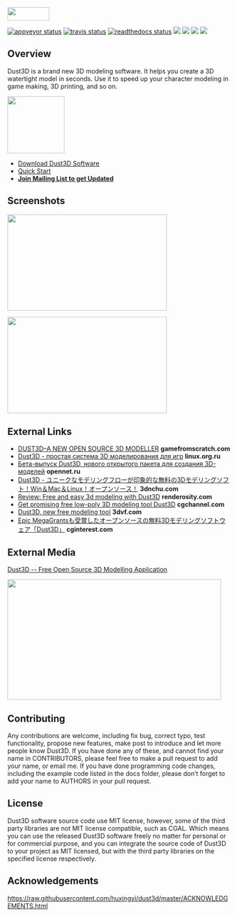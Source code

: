 <a href="https://dust3d.org" target="_blank"><image src="https://dust3d.org/images/dust3d-logo-wide.png" width="94" height="30"></a>

[![appveyor status](https://ci.appveyor.com/api/projects/status/github/huxingyi/dust3d?branch=master&svg=true)](https://ci.appveyor.com/project/huxingyi/dust3d) [![travis status](https://travis-ci.org/huxingyi/dust3d.svg?branch=master)](https://travis-ci.org/huxingyi/dust3d) [![readthedocs status](https://readthedocs.org/projects/dust3d/badge/?version=latest)](https://docs.dust3d.org/en/latest/?badge=latest) [![](https://img.shields.io/twitter/follow/jeremyhu2016.svg?label=%20%40follow&style=social)](https://twitter.com/jeremyhu2016) [![](https://img.shields.io/badge/mailing%20list%20-join-blue.svg)](https://www.freelists.org/list/dust3d) [![](https://img.shields.io/discourse/https/dust3d.discourse.group/status.svg)](https://dust3d.discourse.group/) [![](https://img.shields.io/github/downloads/huxingyi/dust3d/total.svg)](https://docs.dust3d.org/en/latest/install.html)

Overview
----------

Dust3D is a brand new 3D modeling software. It helps you create a 3D watertight model in seconds. Use it to speed up your character modeling in game making, 3D printing, and so on.  

<a href="https://blogs.dust3d.org/2019/07/18/dust3d-awarded-epic-megagrants/"><img width="128" height="128" src="https://dust3d.org/images/Epic_MegaGrants_Recipient_logo.png" /></a>  

- [Download Dust3D Software](https://docs.dust3d.org/en/latest/install.html)  
- [Quick Start](https://docs.dust3d.org)  
- __[Join Mailing List to get Updated](https://www.freelists.org/list/dust3d)__  

Screenshots
----------------------
<a href="https://github.com/Dust3D-Modeling/10minuteseveryday/tree/master/jeremyhu2016/giraffe"><image src="https://raw.githubusercontent.com/Dust3D-Modeling/10minuteseveryday/master/jeremyhu2016/giraffe/giraffe.png" width="358" height="216"></a>


<a href="https://github.com/Dust3D-Modeling/10minuteseveryday/tree/master/jeremyhu2016/honda-monkey"><image src="https://raw.githubusercontent.com/Dust3D-Modeling/10minuteseveryday/master/jeremyhu2016/honda-monkey/honda-monkey.png" width="358" height="216"></a>

External Links
-------------
- [DUST3D–A NEW OPEN SOURCE 3D MODELLER](http://www.gamefromscratch.com/post/2018/04/20/Dust3D-A-New-Open-Source-3D-Modeller.aspx) **gamefromscratch.com**  
- [Dust3D - простая система 3D моделирования для игр](https://www.linux.org.ru/news/opensource/14198146) **linux.org.ru**  
- [Бета-выпуск Dust3D, нового открытого пакета для создания 3D-моделей](https://www.opennet.ru/opennews/art.shtml?num=49694) **opennet.ru**  
- [Dust3D - ユニークなモデリングフローが印象的な無料の3Dモデリングソフト！Win＆Mac＆Linux！オープンソース！](https://3dnchu.com/archives/dust3d/) **3dnchu.com**  
- [Review: Free and easy 3d modeling with Dust3D](https://magazine.renderosity.com/article/5482/review-free-and-easy-3d-modeling-with-dust3d) **renderosity.com**  
- [Get promising free low-poly 3D modeling tool Dust3D](http://www.cgchannel.com/2020/01/get-promising-free-low-poly-3d-modeling-tool-dust3d/) **cgchannel.com**  
- [Dust3D, new free modeling tool](https://www.3dvf.com/dust3d-nouvel-outil-de-modelisation-gratuit/) **3dvf.com**  
- [Epic MegaGrantsも受賞したオープンソースの無料3Dモデリングソフトウェア「Dust3D」](https://cginterest.com/2020/03/23/epic-megagrants%e3%82%92%e5%8f%97%e8%b3%9e%e3%81%97%e3%81%9f%e3%82%aa%e3%83%bc%e3%83%97%e3%83%b3%e3%82%bd%e3%83%bc%e3%82%b9%e3%81%ae%e7%84%a1%e6%96%993d%e3%83%a2%e3%83%87%e3%83%aa%e3%83%b3%e3%82%b0/) **cginterest.com**  

External Media
-------------
[Dust3D -- Free Open Source 3D Modelling Application](https://www.youtube.com/watch?v=YBnEQk_5D70)

<a href="https://www.youtube.com/watch?v=YBnEQk_5D70" target="_blank"><image src="https://raw.githubusercontent.com/huxingyi/dust3d/master/docs/images/dust3d-free-open-source-3d-modelling-application-video-thumbnail.png" width="480" height="270"></a>

Contributing
---------------
Any contributions are welcome, including fix bug, correct typo, test functionality, propose new features, make post to introduce and let more people know Dust3D. If you have done any of these, and cannot find your name in CONTRIBUTORS, please feel free to make a pull request to add your name, or email me.
If you have done programming code changes, including the example code listed in the docs folder, please don’t forget to add your name to AUTHORS in your pull request.

License
-----------
Dust3D software source code use MIT license, however, some of the third party libraries are not MIT license compatible, such as CGAL. Which means you can use the released Dust3D software freely no matter for personal or for commercial purpose, and you can integrate the source code of Dust3D to your project as MIT licensed, but with the third party libraries on the specified license respectively.

Acknowledgements
-------------------
https://raw.githubusercontent.com/huxingyi/dust3d/master/ACKNOWLEDGEMENTS.html
